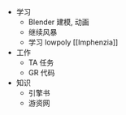 
- 学习
	- Blender 建模, 动画
	- 继续风暴
	- 学习 lowpoly [[Imphenzia]]
- 工作
	- TA 任务
	- GR 代码
- 知识
	- 引擎书
	- 游资网